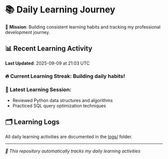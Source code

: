 # 📚 Daily Learning Journey

🎯 **Mission**: Building consistent learning habits and tracking my professional development journey.

## 📊 Recent Learning Activity

**Last Updated**: 2025-09-09 at 21:03 UTC

### 🔥 Current Learning Streak: Building daily habits!

### 📝 Latest Learning Session:
- Reviewed Python data structures and algorithms
- Practiced SQL query optimization techniques

## 🗂️ Learning Logs

All daily learning activities are documented in the [logs/](./logs/) folder.

---
*🤖 This repository automatically tracks my daily learning activities*
